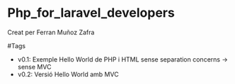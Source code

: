 # Php_for_laravel_developers

Creat per Ferran Muñoz Zafra

#Tags

- v0.1: Exemple Hello World de PHP i HTML sense separation concerns -> sense MVC
- v0.2: Versió Hello World amb MVC